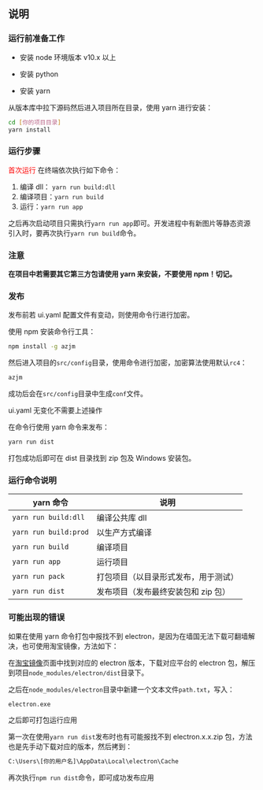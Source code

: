 ## 说明

### 运行前准备工作

-   安装 node 环境版本 v10.x 以上

-   安装 python

-   安装 yarn

从版本库中拉下源码然后进入项目所在目录，使用 yarn 进行安装：

```bash
cd [你的项目目录]
yarn install
```

### 运行步骤

<span style="color:red;">首次运行</span> 在终端依次执行如下命令：

1. 编译 dll： `yarn run build:dll`
2. 编译项目：`yarn run build`
3. 运行：`yarn run app`

之后再次启动项目只需执行`yarn run app`即可。开发进程中有新图片等静态资源引入时，要再次执行`yarn run build`命令。

### 注意

**在项目中若需要其它第三方包请使用 yarn 来安装，不要使用 npm！切记。**

### 发布

发布前若 ui.yaml 配置文件有变动，则使用命令行进行加密。

使用 npm 安装命令行工具：

```bash
npm install -g azjm
```

然后进入项目的`src/config`目录，使用命令进行加密，加密算法使用默认`rc4`：

```bash
azjm
```

成功后会在`src/config`目录中生成`conf`文件。

ui.yaml 无变化不需要上述操作

在命令行使用 yarn 命令来发布：

```bash
yarn run dist
```

打包成功后即可在 dist 目录找到 zip 包及 Windows 安装包。

### 运行命令说明

| yarn 命令             | 说明                                 |
| --------------------- | ------------------------------------ |
| `yarn run build:dll`  | 编译公共库 dll                       |
| `yarn run build:prod` | 以生产方式编译                       |
| `yarn run build`      | 编译项目                             |
| `yarn run app`        | 运行项目                             |
| `yarn run pack`       | 打包项目（以目录形式发布，用于测试） |
| `yarn run dist`       | 发布项目（发布最终安装包和 zip 包）  |

### 可能出现的错误

如果在使用 yarn 命令打包中报找不到 electron，是因为在墙国无法下载可翻墙解决，也可使用淘宝镜像，方法如下：

在[淘宝镜像](https://npm.taobao.org/mirrors/electron)页面中找到对应的 electron 版本，下载对应平台的 electron 包，解压到项目`node_modules/electron/dist`目录下。

之后在`node_modules/electron`目录中新建一个文本文件`path.txt`，写入：

```txt
electron.exe
```

之后即可打包运行应用

第一次在使用`yarn run dist`发布时也有可能报找不到 electron.x.x.zip 包，方法也是先手动下载对应的版本，然后拷到：

```txt
C:\Users\[你的用户名]\AppData\Local\electron\Cache
```

再次执行`npm run dist`命令，即可成功发布应用
